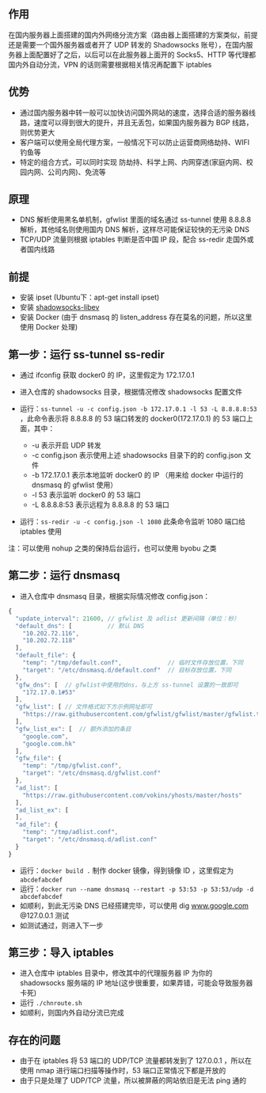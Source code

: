 ## 作用

 在国内服务器上面搭建的国内外网络分流方案（路由器上面搭建的方案类似，前提还是需要一个国外服务器或者开了 UDP 转发的 Shadowsocks 账号），在国内服务器上面配置好了之后，以后可以在此服务器上面开的 Socks5、HTTP 等代理都国内外自动分流，VPN 的话则需要根据相关情况再配置下 iptables

## 优势

* 通过国内服务器中转一般可以加快访问国外网站的速度，选择合适的服务器线路，速度可以得到很大的提升，并且无丢包，如果国内服务器为 BGP 线路，则优势更大
* 客户端可以使用全局代理方案，一般情况下可以防止运营商网络劫持、WIFI 钓鱼等
* 特定的组合方式，可以同时实现 防劫持、科学上网、内网穿透(家庭内网、校园内网、公司内网)、免流等

## 原理

* DNS 解析使用黑名单机制，gfwlist 里面的域名通过 ss-tunnel 使用 8.8.8.8 解析，其他域名则使用国内 DNS 解析，这样尽可能保证较快的无污染 DNS
* TCP/UDP 流量则根据 iptables 判断是否中国 IP 段，配合 ss-redir 走国外或者国内线路

## 前提

* 安装 ipset (Ubuntu下：apt-get install ipset)
* 安装 [shadowsocks-libev](https://github.com/shadowsocks/shadowsocks-libev)
* 安装 Docker (由于 dnsmasq 的 listen_address 存在莫名的问题，所以这里使用 Docker 处理)

## 第一步：运行 ss-tunnel ss-redir

* 通过 ifconfig 获取 docker0 的 IP，这里假定为 172.17.0.1
* 进入仓库的 shadowsocks 目录，根据情况修改 shadowsocks 配置文件
* 运行：`ss-tunnel -u -c config.json -b 172.17.0.1 -l 53 -L 8.8.8.8:53` ，此命令表示将 8.8.8.8 的 53 端口转发的 docker0(172.17.0.1) 的 53 端口上面，其中：
  * -u 表示开启 UDP 转发
  * -c config.json 表示使用上述 shadowsocks 目录下的的 config.json 文件
  * -b 172.17.0.1 表示本地监听 docker0 的 IP （用来给 docker 中运行的 dnsmasq 的 gfwlist 使用）
  * -l 53 表示监听 docker0 的 53 端口
  * -L 8.8.8.8:53 表示远程为 8.8.8.8 的 53 端口

* 运行：`ss-redir -u -c config.json -l 1080` 此条命令监听 1080 端口给 iptables 使用

注：可以使用 nohup 之类的保持后台运行，也可以使用 byobu 之类

## 第二步：运行 dnsmasq

* 进入仓库中 dnsmasq 目录，根据实际情况修改 config.json：
```javascript
{
  "update_interval": 21600, // gfwlist 及 adlist 更新间隔（单位：秒）
  "default_dns": [          // 默认 DNS
    "10.202.72.116",
    "10.202.72.118"
  ],
  "default_file": {
    "temp": "/tmp/default.conf",             // 临时文件存放位置，下同
    "target": "/etc/dnsmasq.d/default.conf"  // 目标存放位置，下同
  },
  "gfw_dns": [  // gfwlist中使用的dns，与上方 ss-tunnel 设置的一致即可
    "172.17.0.1#53"
  ],
  "gfw_list": [ // 文件格式如下方示例网址即可
    "https://raw.githubusercontent.com/gfwlist/gfwlist/master/gfwlist.txt"
  ],
  "gfw_list_ex": [  // 额外添加的条目
    "google.com",
    "google.com.hk"
  ],
  "gfw_file": {
    "temp": "/tmp/gfwlist.conf",
    "target": "/etc/dnsmasq.d/gfwlist.conf"
  },
  "ad_list": [
    "https://raw.githubusercontent.com/vokins/yhosts/master/hosts"
  ],
  "ad_list_ex": [
  ],
  "ad_file": {
    "temp": "/tmp/adlist.conf",
    "target": "/etc/dnsmasq.d/adlist.conf"
  }
}
```
* 运行：`docker build .` 制作 docker 镜像，得到镜像 ID ，这里假定为 `abcdefabcdef`
* 运行：`docker run --name dnsmasq --restart -p 53:53 -p 53:53/udp -d abcdefabcdef`
* 如顺利，到此无污染 DNS 已经搭建完毕，可以使用 dig www.google.com @127.0.0.1 测试
* 如测试通过，则进入下一步

## 第三步：导入 iptables

* 进入仓库中 iptables 目录中，修改其中的代理服务器 IP 为你的 shadowsocks 服务端的 IP 地址(这步很重要，如果弄错，可能会导致服务器卡死)
* 运行 `./chnroute.sh`
* 如顺利，则国内外自动分流已完成

## 存在的问题
* 由于在 iptables 将 53 端口的 UDP/TCP 流量都转发到了 127.0.0.1 ，所以在使用 nmap 进行端口扫描等操作时，53 端口正常情况下都是开放的
* 由于只是处理了 UDP/TCP 流量，所以被屏蔽的网站依旧是无法 ping 通的
